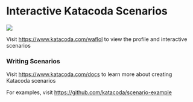 # Interactive Katacoda Scenarios

[![](http://shields.katacoda.com/katacoda/waflol/count.svg)](https://www.katacoda.com/waflol "Get your profile on Katacoda.com")

Visit https://www.katacoda.com/waflol to view the profile and interactive scenarios

### Writing Scenarios
Visit https://www.katacoda.com/docs to learn more about creating Katacoda scenarios

For examples, visit https://github.com/katacoda/scenario-example
